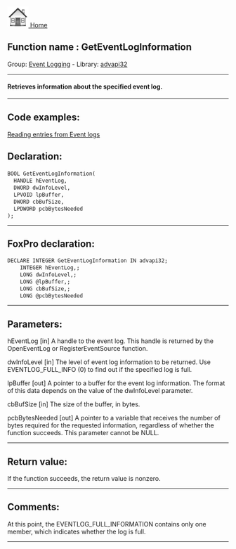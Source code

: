 [<img src="../../images/home.png"> Home ](https://github.com/VFPX/Win32API)  

## Function name : GetEventLogInformation
Group: [Event Logging](../../functions_group.md#Event_Logging)  -  Library: [advapi32](../../../libraries.md#advapi32)  
***  


#### Retrieves information about the specified event log.
***  


## Code examples:
[Reading entries from Event logs](../../samples/sample_524.md)  

## Declaration:
```foxpro  
BOOL GetEventLogInformation(
  HANDLE hEventLog,
  DWORD dwInfoLevel,
  LPVOID lpBuffer,
  DWORD cbBufSize,
  LPDWORD pcbBytesNeeded
);  
```  
***  


## FoxPro declaration:
```foxpro  
DECLARE INTEGER GetEventLogInformation IN advapi32;
	INTEGER hEventLog,;
	LONG dwInfoLevel,;
	LONG @lpBuffer,;
	LONG cbBufSize,;
	LONG @pcbBytesNeeded  
```  
***  


## Parameters:
hEventLog 
[in] A handle to the event log. This handle is returned by the OpenEventLog or RegisterEventSource function. 

dwInfoLevel 
[in] The level of event log information to be returned. Use EVENTLOG_FULL_INFO (0) to find out if the specified log is full.

lpBuffer 
[out] A pointer to a buffer for the event log information. The format of this data depends on the value of the dwInfoLevel parameter. 

cbBufSize 
[in] The size of the buffer, in bytes. 

pcbBytesNeeded 
[out] A pointer to a variable that receives the number of bytes required for the requested information, regardless of whether the function succeeds. This parameter cannot be NULL.   
***  


## Return value:
If the function succeeds, the return value is nonzero.   
***  


## Comments:
At this point, the EVENTLOG_FULL_INFORMATION contains only one member, which indicates whether the log is full.  
  
***  

